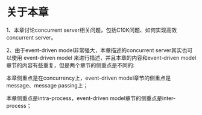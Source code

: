 # 关于本章

1、本章讨论concurrent server相关问题，包括C10K问题、如何实现高效concurrent server。

2、由于event-driven model非常强大，本章描述的concurrent server其实也可以使用 event-driven model 来进行描述，并且本章的内容和event-driven model章节的内容有些重复，但是两个章节的侧重点是不同的:

本章侧重点是在concurrency上，event-driven model章节的侧重点是message、message passing上；

本章侧重点是intra-process，event-driven model章节的侧重点是inter-process；